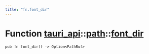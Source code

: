 ```yaml
---
title: "fn.font_dir"
---
```


# Function [tauri_api](/docs/api/rust/tauri_api/../index.html)::​[path](/docs/api/rust/tauri_api/index.html)::​[font_dir](/docs/api/rust/tauri_api/)

    pub fn font_dir() -> Option<PathBuf>
